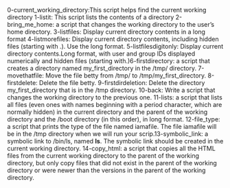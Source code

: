 0-current_working_directory:This script helps find the current working directory 
1-listit: This script lists the contents of a directory
2-bring_me_home:  a script that changes the working directory to the user’s home directory.
3-listfiles: Display current directory contents in a long format
4-listmorefiles: Display current directory contents, including hidden files (starting with .). Use the long format.
5-listfilesdigitonly: Display current directory contents.Long format, with user and group IDs displayed numerically and hidden files (starting with.)6-firstdirectory: a script that creates a directory named my_first_directory in the /tmp/ directory.
7-movethatfile: Move the file betty from /tmp/ to /tmp/my_first_directory.
8-firstdelete: Delete the file betty.
9-firstdirdeletion: Delete the directory my_first_directory that is in the /tmp directory.
10-back: Write a script that changes the working directory to the previous one.
11-lists: a script that lists all files (even ones with names beginning with a period character, which are normally hidden) in the current directory and the parent of the working directory and the /boot directory (in this order), in long format.
12-file_type:  a script that prints the type of the file named iamafile. The file iamafile will be in the /tmp directory when we will run your scrip.13-symbolic_link: a symbolic link to /bin/ls, named __ls__. The symbolic link should be created in the current working directory.
14-copy_html: a script that copies all the HTML files from the current working directory to the parent of the working directory, but only copy files that did not exist in the parent of the working directory or were newer than the versions in the parent of the working directory.

